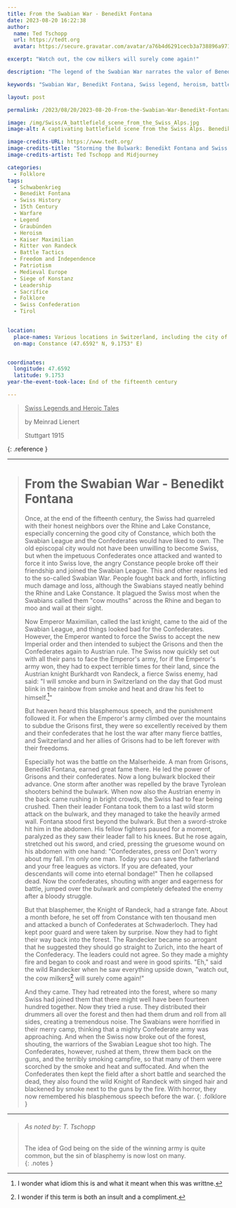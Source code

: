```yaml
---
title: From the Swabian War - Benedikt Fontana
date: 2023-08-20 16:22:38
author:
  name: Ted Tschopp
  url: https://tedt.org
  avatar: https://secure.gravatar.com/avatar/a76b4d6291cecb3a738896a971bfb903?s=512&d=mp&r=g

excerpt: "Watch out, the cow milkers will surely come again!"

description: "The legend of the Swabian War narrates the valor of Benedikt Fontana and the Swiss Confederates in the face of Austrian aggression. The story combines elements of heroism, divine justice, and the battle for freedom."

keywords: "Swabian War, Benedikt Fontana, Swiss legend, heroism, battle, freedom, Austrian rule, divine justice, historical folklore"

layout: post

permalink: /2023/08/20/2023-08-20-From-the-Swabian-War-Benedikt-Fontana/

image: /img/Swiss/A_battlefield_scene_from_the_Swiss_Alps.jpg
image-alt: A captivating battlefield scene from the Swiss Alps. Benedikt Fontana leads a group of resolute Swiss fighters, storming the bulwark with swords raised high, expressions fierce and determined. The backdrop portrays majestic mountains, clouded in the ominous smoke of the battlefield. The Swiss warriors' eyes gleam with determination and resolve as they fight for their freedom. Their armor glints in the fleeting sunlight, and their battle cries resonate with the passion for their land. The scene encapsulates the spirit, courage, and will of a people unyielding in their fight for independence. 

image-credits-URL: https://www.tedt.org/
image-credits-title: "Storming the Bulwark: Benedikt Fontana and Swiss Warriors' Fight for Freedom in the Swiss Alps"
image-credits-artist: Ted Tschopp and Midjourney

categories:
  - Folklore
tags:
  - Schwabenkrieg
  - Benedikt Fontana
  - Swiss History
  - 15th Century
  - Warfare
  - Legend
  - Graubünden
  - Heroism
  - Kaiser Maximilian
  - Ritter von Randeck
  - Battle Tactics
  - Freedom and Independence
  - Patriotism
  - Medieval Europe
  - Siege of Konstanz
  - Leadership
  - Sacrifice
  - Folklore
  - Swiss Confederation
  - Tirol
 

location:
  place-names: Various locations in Switzerland, including the city of Constance
  on-map: Constance (47.6592° N, 9.1753° E)


coordinates: 
  longitude: 47.6592
  latitude: 9.1753
year-the-event-took-lace: End of the fifteenth century

---
```


> <ins> Swiss Legends and Heroic Tales</ins>
> 
> by Meinrad Lienert
> 
> Stuttgart 1915
>
{: .reference }

---

> # From the Swabian War - Benedikt Fontana
>
>Once, at the end of the fifteenth century, the Swiss had quarreled with their honest neighbors over the Rhine and Lake Constance, especially concerning the good city of Constance, which both the Swabian League and the Confederates would have liked to own. The old episcopal city would not have been unwilling to become Swiss, but when the impetuous Confederates once attacked and wanted to force it into Swiss love, the angry Constance people broke off their friendship and joined the Swabian League. This and other reasons led to the so-called Swabian War. People fought back and forth, inflicting much damage and loss, although the Swabians stayed neatly behind the Rhine and Lake Constance. It plagued the Swiss most when the Swabians called them "cow mouths" across the Rhine and began to moo and wail at their sight.
>
> Now Emperor Maximilian, called the last knight, came to the aid of the Swabian League, and things looked bad for the Confederates. However, the Emperor wanted to force the Swiss to accept the new Imperial order and then intended to subject the Grisons and then the Confederates again to Austrian rule. The Swiss now quickly set out with all their pans to face the Emperor's army, for if the Emperor's army won, they had to expect terrible times for their land, since the Austrian knight Burkhardt von Randeck, a fierce Swiss enemy, had said: "I will smoke and burn in Switzerland on the day that God must blink in the rainbow from smoke and heat and draw his feet to himself.[^1]"
>
>But heaven heard this blasphemous speech, and the punishment followed it. For when the Emperor's army climbed over the mountains to subdue the Grisons first, they were so excellently received by them and their confederates that he lost the war after many fierce battles, and Switzerland and her allies of Grisons had to be left forever with their freedoms.
>
>Especially hot was the battle on the Malserheide. A man from Grisons, Benedikt Fontana, earned great fame there. He led the power of Grisons and their confederates. Now a long bulwark blocked their advance. One storm after another was repelled by the brave Tyrolean shooters behind the bulwark. When now also the Austrian enemy in the back came rushing in bright crowds, the Swiss had to fear being crushed. Then their leader Fontana took them to a last wild storm attack on the bulwark, and they managed to take the heavily armed wall. Fontana stood first beyond the bulwark. But then a sword-stroke hit him in the abdomen. His fellow fighters paused for a moment, paralyzed as they saw their leader fall to his knees. But he rose again, stretched out his sword, and cried, pressing the gruesome wound on his abdomen with one hand: "Confederates, press on! Don't worry about my fall. I'm only one man. Today you can save the fatherland and your free leagues as victors. If you are defeated, your descendants will come into eternal bondage!" Then he collapsed dead. Now the confederates, shouting with anger and eagerness for battle, jumped over the bulwark and completely defeated the enemy after a bloody struggle.
>
>But that blasphemer, the Knight of Randeck, had a strange fate. About a month before, he set off from Constance with ten thousand men and attacked a bunch of Confederates at Schwaderloch. They had kept poor guard and were taken by surprise. Now they had to fight their way back into the forest. The Randecker became so arrogant that he suggested they should go straight to Zurich, into the heart of the Confederacy. The leaders could not agree. So they made a mighty fire and began to cook and roast and were in good spirits. "Eh," said the wild Randecker when he saw everything upside down, "watch out, the cow milkers[^2] will surely come again!"
>
>And they came. They had retreated into the forest, where so many Swiss had joined them that there might well have been fourteen hundred together. Now they tried a ruse. They distributed their drummers all over the forest and then had them drum and roll from all sides, creating a tremendous noise. The Swabians were horrified in their merry camp, thinking that a mighty Confederate army was approaching. And when the Swiss now broke out of the forest, shouting, the warriors of the Swabian League shot too high. The Confederates, however, rushed at them, threw them back on the guns, and the terribly smoking campfire, so that many of them were scorched by the smoke and heat and suffocated. And when the Confederates then kept the field after a short battle and searched the dead, they also found the wild Knight of Randeck with singed hair and blackened by smoke next to the guns by the fire. With horror, they now remembered his blasphemous speech before the war.
{: .folklore }

---

> ###### As noted by: T. Tschopp
> 
> The idea of God being on the side of the winning army is quite common, but the sin of blasphemy is now lost on many.  
{: .notes }

[^1]: I wonder what idiom this is and what it meant when this was writtne. 

[^2]: I wonder if this term is both an insult and a compliment.